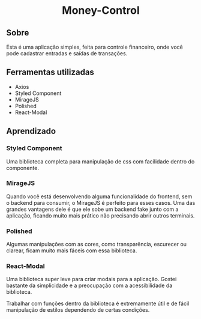 <h1 align="center"> Money-Control </h1>

## Sobre
Esta é uma aplicação simples, feita para controle financeiro, onde você pode cadastrar entradas e saídas de transações.

## Ferramentas utilizadas
* Axios
* Styled Component
* MirageJS
* Polished
* React-Modal

## Aprendizado

### Styled Component
Uma biblioteca completa para manipulação de css com facilidade dentro do componente.

### MirageJS
Quando você está desenvolvendo alguma funcionalidade do frontend, sem o backend para consumir, o MirageJS é perfeito para esses casos. Uma das grandes vantagens dele é que ele sobe um backend fake junto com a aplicação, ficando muito mais prático não precisando abrir outros terminais.

### Polished
Algumas manipulações com as cores, como transparência, escurecer ou clarear, ficam muito mais fáceis com essa biblioteca.

### React-Modal
Uma biblioteca super leve para criar modais para a aplicação. Gostei bastante da simplicidade e a preocupação com a acessibilidade da biblioteca.

Trabalhar com funções dentro da biblioteca é extremamente útil e de fácil manipulação de estilos dependendo de certas condições.
